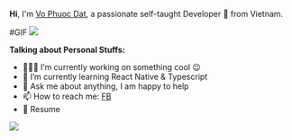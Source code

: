 **Hi**, I'm [Vo Phuoc Dat](https://www.facebook.com/Diaytii/), a passionate self-taught Developer 🚀 from Vietnam.

#GIF
![](https://giphy.com/stickers/fire-effects-studiosoriginalstickers-d3MK2JGObFW0NPSE)

**Talking about Personal Stuffs:**

- 👨🏽‍💻 I’m currently working on something cool 😉
- 🌱 I’m currently learning React Native & Typescript
- 💬 Ask me about anything, I am happy to help
- 📫 How to reach me: [FB](https://www.facebook.com/Diaytii/)
- 📝 Resume

![](https://raw.githubusercontent.com/abhisheknaiidu/abhisheknaiidu/master/code.gif)
